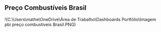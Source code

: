 ## Preço Combustíveis Brasil
!(C:\Users\mathe\OneDrive\Área de Trabalho\Dashboards Portfólio\Imagem pbi preço combustíveis Brasil.PNG)

